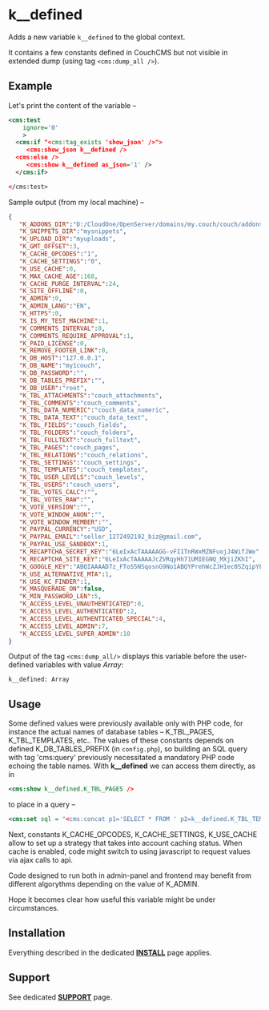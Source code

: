 # k__defined

Adds a new variable `k__defined` to the global context.

It contains a few constants defined in CouchCMS but not visible in extended dump (using tag `<cms:dump_all />`).

## Example

Let's print the content of the variable –

```xml
<cms:test
    ignore='0'
    >
  <cms:if "<cms:tag_exists 'show_json' />">
     <cms:show_json k__defined />
  <cms:else />
     <cms:show k__defined as_json='1' />
  </cms:if>

</cms:test>
```

Sample output (from my local machine) –

```json
{
   "K_ADDONS_DIR":"D:/CloudOne/OpenServer/domains/my.couch/couch/addons/",
   "K_SNIPPETS_DIR":"mysnippets",
   "K_UPLOAD_DIR":"myuploads",
   "K_GMT_OFFSET":3,
   "K_CACHE_OPCODES":"1",
   "K_CACHE_SETTINGS":"0",
   "K_USE_CACHE":0,
   "K_MAX_CACHE_AGE":168,
   "K_CACHE_PURGE_INTERVAL":24,
   "K_SITE_OFFLINE":0,
   "K_ADMIN":0,
   "K_ADMIN_LANG":"EN",
   "K_HTTPS":0,
   "K_IS_MY_TEST_MACHINE":1,
   "K_COMMENTS_INTERVAL":0,
   "K_COMMENTS_REQUIRE_APPROVAL":1,
   "K_PAID_LICENSE":0,
   "K_REMOVE_FOOTER_LINK":0,
   "K_DB_HOST":"127.0.0.1",
   "K_DB_NAME":"my1couch",
   "K_DB_PASSWORD":"",
   "K_DB_TABLES_PREFIX":"",
   "K_DB_USER":"root",
   "K_TBL_ATTACHMENTS":"couch_attachments",
   "K_TBL_COMMENTS":"couch_comments",
   "K_TBL_DATA_NUMERIC":"couch_data_numeric",
   "K_TBL_DATA_TEXT":"couch_data_text",
   "K_TBL_FIELDS":"couch_fields",
   "K_TBL_FOLDERS":"couch_folders",
   "K_TBL_FULLTEXT":"couch_fulltext",
   "K_TBL_PAGES":"couch_pages",
   "K_TBL_RELATIONS":"couch_relations",
   "K_TBL_SETTINGS":"couch_settings",
   "K_TBL_TEMPLATES":"couch_templates",
   "K_TBL_USER_LEVELS":"couch_levels",
   "K_TBL_USERS":"couch_users",
   "K_TBL_VOTES_CALC":"",
   "K_TBL_VOTES_RAW":"",
   "K_VOTE_VERSION":"",
   "K_VOTE_WINDOW_ANON":"",
   "K_VOTE_WINDOW_MEMBER":"",
   "K_PAYPAL_CURRENCY":"USD",
   "K_PAYPAL_EMAIL":"seller_1272492192_biz@gmail.com",
   "K_PAYPAL_USE_SANDBOX":1,
   "K_RECAPTCHA_SECRET_KEY":"6LeIxAcTAAAAAGG-vFI1TnRWxMZNFuojJ4WifJWe",
   "K_RECAPTCHA_SITE_KEY":"6LeIxAcTAAAAAJcZVRqyHh71UMIEGNQ_MXjiZKhI",
   "K_GOOGLE_KEY":"ABQIAAAAD7z_FToS5NSqosnG9No1ABQYPrehWcZJH1ec0SZqipYFbK_nfRT1ryCGKzl5KGpFG3y5jyPe_uClVg",
   "K_USE_ALTERNATIVE_MTA":1,
   "K_USE_KC_FINDER":1,
   "K_MASQUERADE_ON":false,
   "K_MIN_PASSWORD_LEN":5,
   "K_ACCESS_LEVEL_UNAUTHENTICATED":0,
   "K_ACCESS_LEVEL_AUTHENTICATED":2,
   "K_ACCESS_LEVEL_AUTHENTICATED_SPECIAL":4,
   "K_ACCESS_LEVEL_ADMIN":7,
   "K_ACCESS_LEVEL_SUPER_ADMIN":10
}
```

Output of the tag `<cms:dump_all/>` displays this variable before the user-defined variables with value *Array*:

`k__defined: Array`

## Usage

Some defined values were previously available only with PHP code, for instance the actual names of database tables – K_TBL_PAGES, K_TBL_TEMPLATES, etc.. The values of these constants depends on defined K_DB_TABLES_PREFIX (in `config.php`), so building an SQL query with tag 'cms:query' previously necessitated a mandatory PHP code echoing the table names. With **k__defined** we can access them directly, as in

```xml
<cms:show k__defined.K_TBL_PAGES />
```

to place in a query –

```xml
<cms:set sql = "<cms:concat p1='SELECT * FROM ' p2=k__defined.K_TBL_TEMPLATES p3=' WHERE ...' />" />
```

Next, constants K_CACHE_OPCODES, K_CACHE_SETTINGS, K_USE_CACHE allow to set up a strategy that takes into account caching status. When cache is enabled, code might switch to using javascript to request values via ajax calls to api.

Code designed to run both in admin-panel and frontend may benefit from different algorythms depending on the value of K_ADMIN.

Hope it becomes clear how useful this variable might be under circumstances.

## Installation

Everything described in the dedicated [**INSTALL**](/INSTALL.md) page applies.

## Support

See dedicated [**SUPPORT**](/SUPPORT.md) page.
